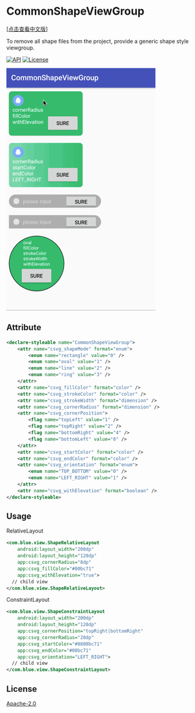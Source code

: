 # CommonShapeViewGroup
[[点击查看中文版]](https://www.jianshu.com/p/fdcf38516a61)<p>
To remove all shape files from the project, provide a generic shape style viewgroup.<p>
[![API](https://img.shields.io/badge/API-16%2B-brightgreen.svg?style=flat)](https://android-arsenal.com/api?level=16) [![License](https://img.shields.io/badge/license-Apache%202.0-blue.svg)](https://github.com/michaelxs/Android-CommonShapeViewGroup/blob/master/LICENSE)<p>
![](https://github.com/michaelxs/Android-CommonShapeViewGroup/blob/master/screenshots/show.gif)
## Attribute
```xml
<declare-styleable name="CommonShapeViewGroup">
    <attr name="csvg_shapeMode" format="enum">
        <enum name="rectangle" value="0" />
        <enum name="oval" value="1" />
        <enum name="line" value="2" />
        <enum name="ring" value="3" />
    </attr>
    <attr name="csvg_fillColor" format="color" />
    <attr name="csvg_strokeColor" format="color" />
    <attr name="csvg_strokeWidth" format="dimension" />
    <attr name="csvg_cornerRadius" format="dimension" />
    <attr name="csvg_cornerPosition">
        <flag name="topLeft" value="1" />
        <flag name="topRight" value="2" />
        <flag name="bottomRight" value="4" />
        <flag name="bottomLeft" value="8" />
    </attr>
    <attr name="csvg_startColor" format="color" />
    <attr name="csvg_endColor" format="color" />
    <attr name="csvg_orientation" format="enum">
        <enum name="TOP_BOTTOM" value="0" />
        <enum name="LEFT_RIGHT" value="1" />
    </attr>
    <attr name="csvg_withElevation" format="boolean" />
</declare-styleable>
```
## Usage
RelativeLayout
```xml
<com.blue.view.ShapeRelativeLayout
    android:layout_width="200dp"
    android:layout_height="120dp"
    app:csvg_cornerRadius="8dp"
    app:csvg_fillColor="#00bc71"
    app:csvg_withElevation="true">
  // child view
</com.blue.view.ShapeRelativeLayout>
```
ConstraintLayout
```xml
<com.blue.view.ShapeConstraintLayout
    android:layout_width="200dp"
    android:layout_height="120dp"
    app:csvg_cornerPosition="topRight|bottomRight"                                 
    app:csvg_cornerRadius="20dp"
    app:csvg_startColor="#8800bc71"
    app:csvg_endColor="#00bc71"
    app:csvg_orientation="LEFT_RIGHT">
  // child view
</com.blue.view.ShapeConstraintLayout>
```
## License
[Apache-2.0](https://opensource.org/licenses/Apache-2.0)
